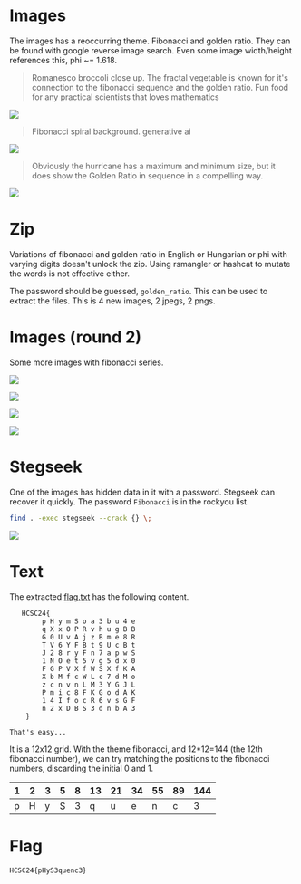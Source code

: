 # Images

The images has a reoccurring theme. Fibonacci and golden ratio. They can be found with google reverse image search. Even some image width/height references this, phi ~= 1.618.

> Romanesco broccoli close up. The fractal vegetable is known for it's connection to the fibonacci sequence and the golden ratio. Fun food for any practical scientists that loves mathematics

![](files/bogyo.jpg)

> Fibonacci spiral background. generative ai

![](files/fs.jpg)

> Obviously the hurricane has a maximum and minimum size, but it does show the Golden Ratio in sequence in a compelling way.

![](files/vonalzo.jpg)


# Zip

Variations of fibonacci and golden ratio in English or Hungarian or phi with varying digits doesn't unlock the zip. Using rsmangler or hashcat to mutate the words is not effective either.

The password should be guessed, `golden_ratio`. This can be used to extract the files. This is 4 new images, 2 jpegs, 2 pngs.

# Images (round 2)

Some more images with fibonacci series.

![](workdir/bookcover.jpg)

![](workdir/divines.jpg)

![](workdir/Number.png)

![](workdir/problem.png)

# Stegseek

One of the images has hidden data in it with a password. Stegseek can recover it quickly. The password `Fibonacci` is in the rockyou list.

```bash
find . -exec stegseek --crack {} \;
```

![](screenshots/1.png)

# Text

The extracted [flag.txt](workdir/flag.txt) has the following content.

```
   HCSC24{
        p H y m S o a 3 b u 4 e 
        q X x O P R v h u g B B 
        G 0 U v A j z B m e 8 R 
        T V 6 Y F B t 9 U c B t 
        J 2 8 r y F n 7 a p w S 
        1 N O e t 5 v g 5 d x 0 
        F G P V X f W S X f K A 
        X b M f c W L c 7 d M o 
        z c n v n L M 3 Y G J L 
        P m i c 8 F K G o d A K 
        1 4 I f o c R 6 v s G F 
        n 2 x D B S 3 d n b A 3 
    }

That's easy...
```

It is a 12x12 grid. With the theme fibonacci, and 12*12=144 (the 12th fibonacci number), we can try matching the positions to the fibonacci numbers, discarding the initial 0 and 1.

| 1 | 2 | 3 | 5 | 8 | 13 | 21 | 34 | 55 | 89 | 144 |
|---|---|---|---|---|----|----|----|----|----|-----|
| p | H | y | S | 3 | q  | u  | e  | n  | c  | 3   |

# Flag

`HCSC24{pHyS3quenc3}`
